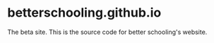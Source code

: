 # betterschooling.github.io
The beta site.
This is the source code for better schooling's website. 
